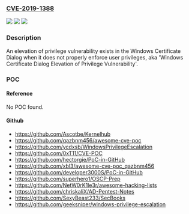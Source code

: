 ### [CVE-2019-1388](https://cve.mitre.org/cgi-bin/cvename.cgi?name=CVE-2019-1388)
![](https://img.shields.io/static/v1?label=Product&message=Windows%20Server%2C%20version%201903%20(Server%20Core%20installation)&color=blue)
![](https://img.shields.io/static/v1?label=Version&message=n%2Fa&color=blue)
![](https://img.shields.io/static/v1?label=Vulnerability&message=Elevation%20of%20Privilege&color=brighgreen)

### Description

An elevation of privilege vulnerability exists in the Windows Certificate Dialog when it does not properly enforce user privileges, aka 'Windows Certificate Dialog Elevation of Privilege Vulnerability'.

### POC

#### Reference
No POC found.

#### Github
- https://github.com/Ascotbe/Kernelhub
- https://github.com/qazbnm456/awesome-cve-poc
- https://github.com/ycdxsb/WindowsPrivilegeEscalation
- https://github.com/0xT11/CVE-POC
- https://github.com/hectorgie/PoC-in-GitHub
- https://github.com/xbl3/awesome-cve-poc_qazbnm456
- https://github.com/developer3000S/PoC-in-GitHub
- https://github.com/superhero1/OSCP-Prep
- https://github.com/NetW0rK1le3r/awesome-hacking-lists
- https://github.com/chriskaliX/AD-Pentest-Notes
- https://github.com/SexyBeast233/SecBooks
- https://github.com/geeksniper/windows-privilege-escalation

